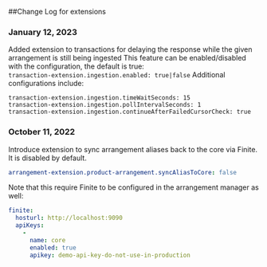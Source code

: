 ##Change Log for extensions

### January 12, 2023
Added extension to transactions for delaying the response while the given arrangement is still being ingested
This feature can be enabled/disabled with the configuration, the default is true:  
``transaction-extension.ingestion.enabled: true|false``
Additional configurations include:
```
transaction-extension.ingestion.timeWaitSeconds: 15
transaction-extension.ingestion.pollIntervalSeconds: 1
transaction-extension.ingestion.continueAfterFailedCursorCheck: true
```

### October 11, 2022
Introduce extension to sync arrangement aliases back to the core via Finite.  It is disabled by default.
```yml
arrangement-extension.product-arrangement.syncAliasToCore: false
```
Note that this require Finite to be configured in the arrangement manager as well:
```yml
finite:
  hosturl: http://localhost:9090
  apiKeys:
    -
      name: core
      enabled: true
      apikey: demo-api-key-do-not-use-in-production
```
